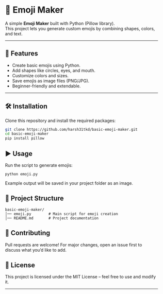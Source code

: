 # 🎨 Emoji Maker

A simple **Emoji Maker** built with Python (Pillow library).  
This project lets you generate custom emojis by combining shapes, colors, and text.

---

## 📌 Features
- Create basic emojis using Python.
- Add shapes like circles, eyes, and mouth.
- Customize colors and sizes.
- Save emojis as image files (PNG/JPG).
- Beginner-friendly and extendable.

---

## 🛠️ Installation
Clone this repository and install the required packages:

```bash
git clone https://github.com/harsh31tkd/basic-emoji-maker.git
cd basic-emoji-maker
pip install pillow
```

## ▶️ Usage

Run the script to generate emojis:
```
python emoji.py
```

Example output will be saved in your project folder as an image.

## 📂 Project Structure
```
basic-emoji-maker/
│── emoji.py        # Main script for emoji creation
│── README.md       # Project documentation
```

## 🤝 Contributing

Pull requests are welcome! For major changes, open an issue first to discuss what you’d like to add.

## 📄 License

This project is licensed under the MIT License – feel free to use and modify it.


---
